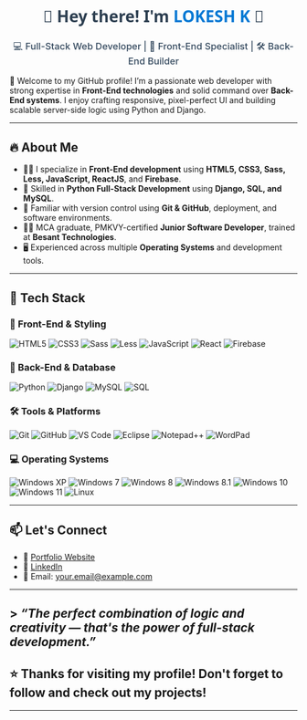 <div align="center">

<h1 style="font-family: 'Segoe UI', Tahoma, Geneva, Verdana, sans-serif; font-weight: 700; color: #2c3e50;">💫 Hey there! I'm <span style="color:#0078D4;">LOKESH K</span> 👋</h1>
<h3 style="font-weight: 500; color: #34495e;"> 💻 Full-Stack Web Developer | 🎨 Front-End Specialist | 🛠️ Back-End Builder


</div>

🌟 Welcome to my GitHub profile! I’m a passionate web developer with strong expertise in **Front-End technologies** and solid command over **Back-End systems**. I enjoy crafting responsive, pixel-perfect UI and building scalable server-side logic using Python and Django.

---

## 🔥 About Me

- 👨‍💻 I specialize in **Front-End development** using **HTML5, CSS3, Sass, Less, JavaScript, ReactJS**, and **Firebase**.
- 🐍 Skilled in **Python Full-Stack Development** using **Django, SQL, and MySQL**.
- 💼 Familiar with version control using **Git & GitHub**, deployment, and software environments.
- 🧑‍🎓 MCA graduate, PMKVY-certified **Junior Software Developer**, trained at **Besant Technologies**.
- 🖥️ Experienced across multiple **Operating Systems** and development tools.

---

## 🚀 Tech Stack

### 🎨 Front-End & Styling
![HTML5](https://img.shields.io/badge/HTML5-E34F26?style=for-the-badge&logo=html5&logoColor=white)
![CSS3](https://img.shields.io/badge/CSS3-1572B6?style=for-the-badge&logo=css3&logoColor=white)
![Sass](https://img.shields.io/badge/Sass-CC6699?style=for-the-badge&logo=sass&logoColor=white)
![Less](https://img.shields.io/badge/Less-1D365D?style=for-the-badge&logo=less&logoColor=white)
![JavaScript](https://img.shields.io/badge/JavaScript-F7DF1E?style=for-the-badge&logo=javascript&logoColor=black)
![React](https://img.shields.io/badge/React-61DAFB?style=for-the-badge&logo=react&logoColor=black)
![Firebase](https://img.shields.io/badge/Firebase-FFCA28?style=for-the-badge&logo=firebase&logoColor=black)

### 🐍 Back-End & Database
![Python](https://img.shields.io/badge/Python-3776AB?style=for-the-badge&logo=python&logoColor=white)
![Django](https://img.shields.io/badge/Django-092E20?style=for-the-badge&logo=django&logoColor=white)
![MySQL](https://img.shields.io/badge/MySQL-4479A1?style=for-the-badge&logo=mysql&logoColor=white)
![SQL](https://img.shields.io/badge/SQL-005C84?style=for-the-badge&logo=postgresql&logoColor=white)

### 🛠 Tools & Platforms
![Git](https://img.shields.io/badge/Git-F05032?style=for-the-badge&logo=git&logoColor=white)
![GitHub](https://img.shields.io/badge/GitHub-181717?style=for-the-badge&logo=github&logoColor=white)
![VS Code](https://img.shields.io/badge/VSCode-007ACC?style=for-the-badge&logo=visual-studio-code&logoColor=white)
![Eclipse](https://img.shields.io/badge/Eclipse-2C2255?style=for-the-badge&logo=eclipse&logoColor=white)
![Notepad++](https://img.shields.io/badge/Notepad++-90E59A?style=for-the-badge&logo=notepadplusplus&logoColor=black)
![WordPad](https://img.shields.io/badge/WordWrap-0078D4?style=for-the-badge&logo=microsoftword&logoColor=white)

### 💻 Operating Systems
![Windows XP](https://img.shields.io/badge/Windows%20XP-003399?style=for-the-badge&logo=windowsxp&logoColor=white)
![Windows 7](https://img.shields.io/badge/Windows%207-0057B8?style=for-the-badge&logo=windows&logoColor=white)
![Windows 8](https://img.shields.io/badge/Windows%208-00A4EF?style=for-the-badge&logo=windows&logoColor=white)
![Windows 8.1](https://img.shields.io/badge/Windows%208.1-00A4EF?style=for-the-badge&logo=windows&logoColor=white)
![Windows 10](https://img.shields.io/badge/Windows%2010-0078D6?style=for-the-badge&logo=windows&logoColor=white)
![Windows 11](https://img.shields.io/badge/Windows%2011-0078D4?style=for-the-badge&logo=windows11&logoColor=white)
![Linux](https://img.shields.io/badge/Linux-FCC624?style=for-the-badge&logo=linux&logoColor=black)

---

## 📫 Let's Connect

- 🔗 [Portfolio Website](https://your-portfolio-link.com)
- 💼 [LinkedIn](https://linkedin.com/in/your-profile)
- 📧 Email: your.email@example.com

---

## > _“The perfect combination of logic and creativity — that's the power of full-stack development.”_

## ⭐ Thanks for visiting my profile! Don't forget to follow and check out my projects!

---
